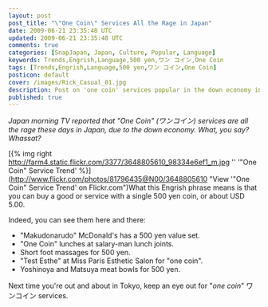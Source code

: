```yaml
---           
layout: post
post_title: "\"One Coin\" Services All the Rage in Japan"
date: 2009-06-21 23:35:48 UTC
updated: 2009-06-21 23:35:48 UTC
comments: true
categories: [SnapJapan, Japan, Culture, Popular, Language]
keywords: Trends,Engrish,Language,500 yen,ワン コイン,One Coin
tags: [Trends,Engrish,Language,500 yen,ワン コイン,One Coin]
posticon: default
cover: /images/Rick_Casual_01.jpg
description: Post on 'one coin' services popular in the down economy in Japan, by Rick Cogley. 
published: true
---
```


_Japan morning TV reported that "One Coin" (ワンコイン) services are all the rage these days in Japan, due to the down economy. What, you say? Whassat?_

<!--more--> 

[{% img right http://farm4.static.flickr.com/3377/3648805610_98334e6ef1_m.jpg '' '"One Coin" Service Trend' %}](http://www.flickr.com/photos/81796435@N00/3648805610 "View '"One Coin" Service Trend' on Flickr.com")What this Engrish phrase means is that you can buy a good or service with a single 500 yen coin, or about USD 5.00. 

Indeed, you can see them here and there: 

* "Makudonarudo" McDonald's has a 500 yen value set.
* "One Coin" lunches at salary-man lunch joints.
* Short foot massages for 500 yen.
* "Test Esthe" at Miss Paris Esthetic Salon for "one coin".
* Yoshinoya and Matsuya meat bowls for 500 yen.

Next time you're out and about in Tokyo, keep an eye out for "_one coin_" ワンコイン services. 


